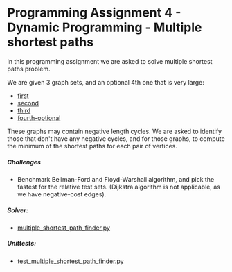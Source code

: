 # Programming Assignment 4 - Dynamic Programming - Multiple shortest paths
                             
In this programming assignment we are asked to solve multiple shortest paths problem.

We are given 3 graph sets, and an optional 4th one that is very large:

* [first](https://d3c33hcgiwev3.cloudfront.net/_6ff856efca965e8774eb18584754fd65_g2.txt?Expires=1479686400&Signature=NhavLwnUrC37Vqla7yNDL5pXfC8RVhbRrChBEOi5QxmitRm0gJYSk14AHiqotinVR~4MphJgL35z7O5yrPhs6lPp-3m67TeoWEvL6jNWs6p5nt5ImkJVtoH8rrF9UG1AXDFPpiNZV5JEds2zqtwhCbzWG0FrjCZ2v7cdlOWNSoM_&Key-Pair-Id=APKAJLTNE6QMUY6HBC5A)
* [second](https://d3c33hcgiwev3.cloudfront.net/_6ff856efca965e8774eb18584754fd65_g2.txt?Expires=1479686400&Signature=NhavLwnUrC37Vqla7yNDL5pXfC8RVhbRrChBEOi5QxmitRm0gJYSk14AHiqotinVR~4MphJgL35z7O5yrPhs6lPp-3m67TeoWEvL6jNWs6p5nt5ImkJVtoH8rrF9UG1AXDFPpiNZV5JEds2zqtwhCbzWG0FrjCZ2v7cdlOWNSoM_&Key-Pair-Id=APKAJLTNE6QMUY6HBC5A)
* [third](https://d3c33hcgiwev3.cloudfront.net/_6ff856efca965e8774eb18584754fd65_g3.txt?Expires=1479686400&Signature=HQ6WubFvZ-N2hd9RjxUd2Nmdw1PDxUqfZAEtIkb81KDXc6W63CTTE8ICJSozMOO4qAC1WyXTkF5OG3XSpDlBMQ5WHwEwxX3pFLi1zAIbJunoqMDRL7O1gaNGhe9-aGeZhP7Nh7teEKunWUg86CKfRA5uYY0ZW4XH4aaGHZ6Orko_&Key-Pair-Id=APKAJLTNE6QMUY6HBC5A)
* [fourth-optional](https://d3c33hcgiwev3.cloudfront.net/_919f8ed0c52d8b5926aa7e3fdecc2d32_large.txt?Expires=1479686400&Signature=Zuc8YQkjHESl3S6c9voFX-gEIH0a0jyeYFaqFPupWY9pk1mpebjZTeAPWX~B8j~VMr6BcKYW74XuUGZ4xFQDAyf90WPwM7VF9PcibFL5O9JXmoaGIDthJhIj3bf1i7x8-CDHcTHsyjJoTJzXhrQliHx8UGM8LqJ9CfwZXBdZhvA_&Key-Pair-Id=APKAJLTNE6QMUY6HBC5A)

These graphs may contain negative length cycles. We are asked to identify those that don't have any
negative cycles, and for those graphs, to compute the minimum of the shortest paths for each pair
of vertices.

##### Challenges

* Benchmark Bellman-Ford and Floyd-Warshall algorithm, and pick the fastest for the relative test sets.
(Dijkstra algorithm is not applicable, as we have negative-cost edges).

##### Solver:

* [multiple_shortest_path_finder.py](app/multiple_shortest_path_finder.py)

##### Unittests:

* [test_multiple_shortest_path_finder.py](test/multiple_shortest_path_finder.py)
